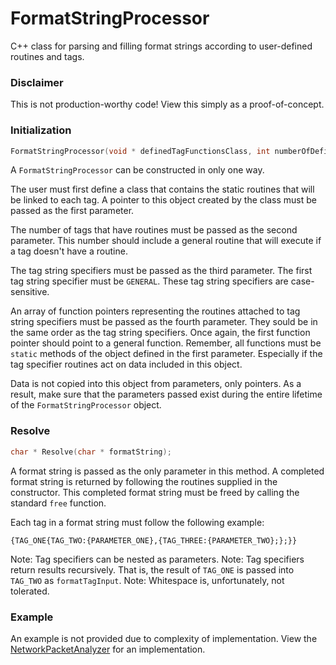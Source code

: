 # FormatStringProcessor
C++ class for parsing and filling format strings according to user-defined routines and tags.

### Disclaimer
This is not production-worthy code! View this simply as a proof-of-concept.

### Initialization
```C++
FormatStringProcessor(void * definedTagFunctionsClass, int numberOfDefinedTags, char ** definedTags, void(**definedTagFunctions)(void * definedTagFunctionsClass, FormatTag * formatTag, char * tagFunctionInput));
```
A `FormatStringProcessor` can be constructed in only one way.

The user must first define a class that contains the static routines that will be linked to each tag. A pointer to this object created by the class must be passed as the first parameter. 

The number of tags that have routines must be passed as the second parameter. This number should include a general routine that will execute if a tag doesn't have a routine.

The tag string specifiers must be passed as the third parameter. The first tag string specifier must be `GENERAL`. These tag string specifiers are case-sensitive.

An array of function pointers representing the routines attached to tag string specifiers must be passed as the fourth parameter. They sould be in the same order as the tag string specifiers. Once again, the first function pointer should point to a general function. Remember, all functions must be `static` methods of the object defined in the first parameter. Especially if the tag specifier routines act on data included in this object.

Data is not copied into this object from parameters, only pointers. As a result, make sure that the parameters passed exist during the entire lifetime of the `FormatStringProcessor` object.

### Resolve
```C++
char * Resolve(char * formatString);
```
A format string is passed as the only parameter in this method. A completed format string is returned by following the routines supplied in the constructor. This completed format string must be freed by calling the standard `free` function.

Each tag in a format string must follow the following example:

`{TAG_ONE{TAG_TWO:{PARAMETER_ONE},{TAG_THREE:{PARAMETER_TWO};};}}`

Note: Tag specifiers can be nested as parameters.
Note: Tag specifiers return results recursively. That is, the result of `TAG_ONE` is passed into `TAG_TWO` as `formatTagInput`.
Note: Whitespace is, unfortunately, not tolerated.

### Example
An example is not provided due to complexity of implementation. View the [NetworkPacketAnalyzer](https://github.com/robertdurfee/networkpacketanalyzer) for an implementation.
